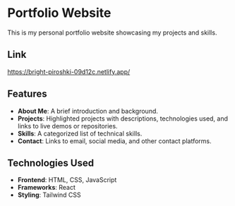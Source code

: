# Portfolio Website

This is my personal portfolio website showcasing my projects and skills.

## Link
https://bright-piroshki-09d12c.netlify.app/

## Features

- **About Me**: A brief introduction and background.
- **Projects**: Highlighted projects with descriptions, technologies used, and links to live demos or repositories.
- **Skills**: A categorized list of technical skills.
- **Contact**: Links to email, social media, and other contact platforms.

## Technologies Used

- **Frontend**: HTML, CSS, JavaScript
- **Frameworks**: React 
- **Styling**: Tailwind CSS 



